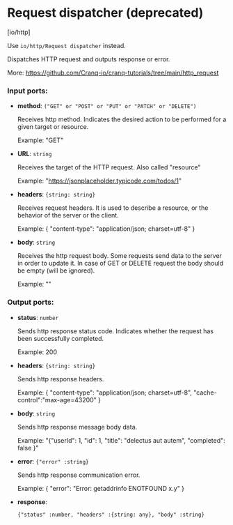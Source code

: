 # Request dispatcher (deprecated)

[io/http]

Use `io/http/Request dispatcher` instead.

Dispatches HTTP request and outputs response or error.

More: https://github.com/Cranq-io/cranq-tutorials/tree/main/http_request

### Input ports:

* __method__: `("GET" or "POST" or "PUT" or "PATCH" or "DELETE")`

    Receives http method. Indicates the desired action to be performed for a given target or resource.
    
    Example:
    "GET"


* __URL__: `string`

    Receives the target of the HTTP request. Also called "resource" 
    
    Example:
    "https://jsonplaceholder.typicode.com/todos/1"


* __headers__: `{string: string}`

    Receives request headers. It is  used to describe a resource, or the behavior of the server or the client.
    
    Example:
    {
      "content-type": "application/json; charset=utf-8"
    }


* __body__: `string`

    Receives the http request body. Some requests send data to the server in order to update it. In case of GET or DELETE request the body should be empty (will be ignored).
    
    Example:
    ""

### Output ports:

* __status__: `number`

    Sends http response status code. Indicates whether the request has been  successfully completed.
    
    Example:
    200


* __headers__: `{string: string}`

    Sends http response headers.
    
    Example:
    {
    "content-type": "application/json; charset=utf-8",
    "cache-control":"max-age=43200"
    }
    


* __body__: `string`

    Sends http response message body data.
    
    Example:
    "{\"userId\": 1, \"id\": 1, \"title\": \"delectus aut autem\",  \"completed\": false
    }"


* __error__: `{"error" :string}`

    Sends http response communication error.
    
    
    Example:
    {
      "error": "Error: getaddrinfo ENOTFOUND x.y"
    } 


* __response__: 
    ```
    {"status" :number, "headers" :{string: any}, "body" :string}
    ```

